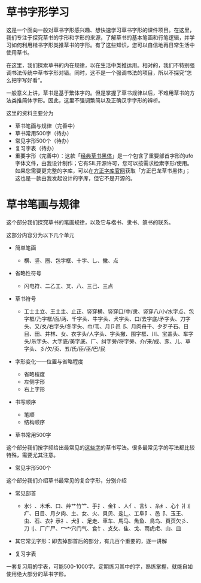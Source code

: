 # 草书字形学习

这是一个面向一般对草书字形感兴趣、想快速学习草书字形的课件项目。在这里，我们专注于探究草书的字形和字形的来源，了解草书的基本笔画和行笔逻辑，并学习如何利用楷书字形类推草书的字形。有了这些知识，您可以自信地再日常生活中使用草书。

在这里，我们探索草书的内在规律，以在生活中类推运用。相对的，我们不特别强调书法传统中草书字形对错。同时，这不是一个强调书法的项目，所以不探究“怎么把字写好看”。

一般意义上讲，草书是基于繁体字的。但是掌握了草书规律以后，不难用草书的方法类推简体字形。因此，这里不强调繁简以及正确汉字字形的辨析。

这里的资料主要分为
* 草书笔画与规律（完善中）
* 草书常用500字（待办）
* 常见字形500个（待办）
* 复习字表（待办）
* 重要字形（完善中）：这款「[经典草书黑体](src/JingdianCaoshuHeiti.ufo)」是一个包含了重要部首字形的ufo字体文件，由我设计制作；它有SIL开源许可，您可以按需求检索字形/使用。如果您需要更完整的字库，可以在[方正字库官网](https://www.foundertype.com)获取「方正巴龙草书黑体」；这也是一款由我发起设计的字库，但它不是开源的。

# 草书笔画与规律

这个部分我们探究草书的笔画规律，以及它与楷书、隶书、篆书的联系。

这部分内容分为以下几个单元
* 简单笔画
	* 横、竖、圈、包字框、十字、乚、撇、点
* 省略性符号
	* 闪电符、二乙工、叉、八、三己、三点
* 草书符号
	* 工士土立、王土主、止正、竖穿横、竖穿口/中/隶、竖穿八/小/水字点、包字框/乃字框/面/两、千字头、牛字头、犬字头、口/去字底/矛字头、刀字头、又/夊/右字头/冬字头、巾/韦、月卩邑⻏、月肉舟千、夕歹子石、日目、田、井林、女、衣字头/人字头、字头撇、围字框、川、宝盖头、车字头/乐字头、大字底/美字底、厂、纠字旁/将字旁、介/来/成、豕、儿、草字头、彡/欠/页、五/氏/臣/巫/巴/民
* 字形变化——位置与省略程度
	* 省略程度
	* 左侧字形
	* 右上字形
* 书写顺序
	* 笔顺
	* 结构顺序


* 草书常用500字

这个部分我们按字频给出最常见的[这些字](chars_freq.txt)的草书写法。很多最常见字的写法都比较特殊，需要尤其注意。

* 常见字形500个

这个部分我们介绍草书最常见的复合字形，分别介绍
* 常见部首
	* 水氵、木禾、口、艸艹竹⺮、手扌、金钅、人亻、言讠、糸纟、心忄爿丬疒、日目、月夕肉、土、女、火、貝贝、辵辶、工阜阝、邑⻏、玉王、虫、石、衣衤示礻、犬犭、足走、車车、馬马、魚鱼、鳥鸟、頁页欠彡、刀刂、厂广尸、冖宀穴门气、食饣、攴攵、隹、戈、雨虎虍、山、皿
* 其它常见字形：即去掉部首后的部分，有几百个重要的，逐一讲解

* 复习字表

一套复习用的字表，可能500-1000字。定期练习其中的字，熟练掌握，就能自如使用绝大部分的草书字形。